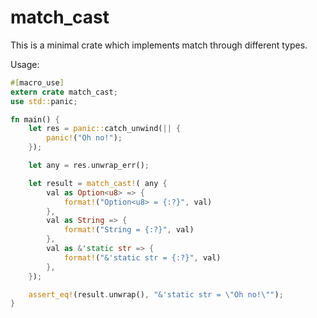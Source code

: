 # match_cast

This is a minimal crate which implements match through different types.

Usage:

```rust
#[macro_use]
extern crate match_cast;
use std::panic;

fn main() {
    let res = panic::catch_unwind(|| {
        panic!("Oh no!");
    });

    let any = res.unwrap_err();

    let result = match_cast!( any {
        val as Option<u8> => {
            format!("Option<u8> = {:?}", val)
        },
        val as String => {
            format!("String = {:?}", val)
        },
        val as &'static str => {
            format!("&'static str = {:?}", val)
        },
    });

    assert_eq!(result.unwrap(), "&'static str = \"Oh no!\"");
}
```

